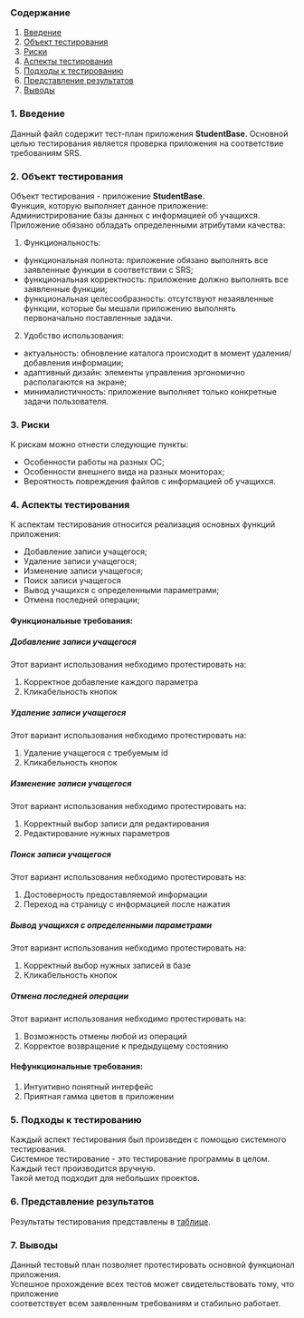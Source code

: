 ### Содержание
  1. [Введение](#1)
  2. [Объект тестирования](#2)
  3. [Риски](#3)
  4. [Аспекты тестирования](#4)<br>
  5. [Подходы к тестированию](#5)
  6. [Представление результатов](#6)
  7. [Выводы](#7)

<a name="1"></a>
### 1. Введение
  Данный файл содержит тест-план приложения **StudentBase**. Основной целью тестирования является
  проверка приложения на соответствие требованиям SRS.

<a name="2"></a>
### 2. Объект тестирования
Объект тестирования -  приложение **StudentBase**.  
Функция, которую выполняет данное приложение:  
Администрирование базы данных с информацией об учащихся. 
Приложение обязано обладать определенными атрибутами качества: 
   
   1. Функциональность:
+ функциональная полнота: приложение обязано выполнять все заявленные функции в соответствии с SRS;
+ функциональная корректность: приложение должно выполнять все заявленные функции;
+ функциональная целесообразность: отсутствуют незаявленные функции, которые бы мешали приложению выполнять первоначально поставленные задачи.

2. Удобство использования:  
+ актуальность: обновление каталога происходит в момент удаления/добавления информации;  
+ адаптивный дизайн: элементы управления эргономично располагаются на экране;  
+ минималистичность: приложение выполняет только конкретные задачи пользователя.  


<a name="3"></a>
### 3. Риски
К рискам можно отнести следующие пункты:
* Особенности работы на разных ОС;
* Особенности внешнего вида на разных мониторах;
* Вероятность повреждения файлов с информацией об учащихся.  

<a name="4"></a>
### 4. Аспекты тестирования
К аспектам тестирования относится реализация основных функций приложения:
* Добавление записи учащегося;
* Удаление записи учащегося;
* Изменение записи учащегося;
* Поиск записи учащегося
* Вывод учащихся с определенными параметрами;
* Отмена последней операции;

#### Функциональные требования:

##### Добавление записи учащегося
Этот вариант использования небходимо протестировать на:
1. Корректное добавление каждого параметра  
2. Кликабельность кнопок

##### Удаление записи учащегося
Этот вариант использования небходимо протестировать на:
1. Удаление учащегося с требуемым id
2. Кликабельность кнопок

##### Изменение записи учащегося  
Этот вариант использования небходимо протестировать на:
1. Корректный выбор записи для редактирования
2. Редактирование нужных параметров

##### Поиск записи учащегося
Этот вариант использования небходимо протестировать на:  
1. Достоверность предоставляемой информации
2. Переход на страницу с информацией после нажатия

##### Вывод учащихся с определенными параметрами
Этот вариант использования небходимо протестировать на:  
1. Корректный выбор нужных записей в базе
2. Кликабельность кнопок

##### Отмена последней операции
Этот вариант использования небходимо протестировать на:  
1. Возможность отмены любой из операций  
2. Корректое возвращение к предыдущему состоянию

#### Нефункциональные требования:
1. Интуитивно понятный интерфейс
2. Приятная гамма цветов в приложении  

<a name="5"></a>
### 5. Подходы к тестированию
Каждый аспект тестирования был произведен с помощью системного тестирования.  
Системное тестирование - это тестирование программы в целом.  
Каждый тест производится вручную.  
Такой метод подходит для небольших проектов.

<a name="6"></a>
### 6. Представление результатов
Результаты тестирования представлены в [таблице](https://github.com/APridy/StudentBase/tree/main/Documents/Testing/test_cases.pdf).

<a name="7"></a>
### 7. Выводы
Данный тестовый план позволяет протестировать основной функционал приложения.  
Успешное прохождение всех тестов может свидетельствовать тому, что приложение  
соответствует всем заявленным требованиям и стабильно работает.

